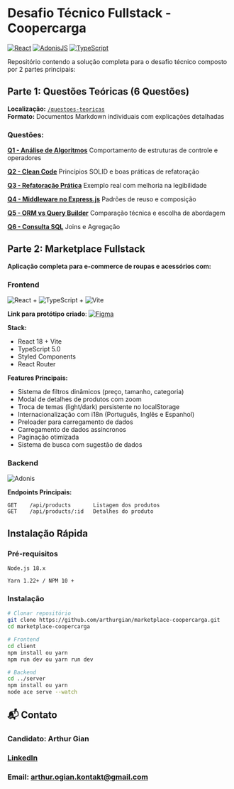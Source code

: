 # Desafio Técnico Fullstack - Coopercarga

[![React](https://img.shields.io/badge/React-18.2-blue?logo=react)](https://react.dev/)
[![AdonisJS](https://img.shields.io/badge/AdonisJS-5.9-green?logo=adonisjs)](https://adonisjs.com/)
[![TypeScript](https://img.shields.io/badge/TypeScript-5.0-darkblue?logo=typescript)](https://www.typescriptlang.org/)

Repositório contendo a solução completa para o desafio técnico composto por 2 partes principais:

## Parte 1: Questões Teóricas (6 Questões)

**Localização:** [`/questoes-teoricas`](./questoes-teoricas)  
**Formato:** Documentos Markdown individuais com explicações detalhadas

### Questões:

**[Q1 - Análise de Algoritmos](./questoes-teoricas/questao-1.md)**
Comportamento de estruturas de controle e operadores

**[Q2 - Clean Code](./questoes-teoricas/questao-2.md)**
Princípios SOLID e boas práticas de refatoração

**[Q3 - Refatoração Prática](./questoes-teoricas/questao-3.md)**
Exemplo real com melhoria na legibilidade

**[Q4 - Middleware no Express.js](./questoes-teoricas/questao-4.md)**
Padrões de reuso e composição

**[Q5 - ORM vs Query Builder](./questoes-teoricas/questao-5.md)**
Comparação técnica e escolha de abordagem

**[Q6 - Consulta SQL](./questoes-teoricas/questao-6.md)**
Joins e Agregação

## Parte 2: Marketplace Fullstack

**Aplicação completa para e-commerce de roupas e acessórios com:**

### Frontend

![React][React.js] + ![TypeScript][TypeScript] + ![Vite][Vite]

**Link para protótipo criado**: [![Figma](https://img.shields.io/badge/Figma-F24E1E?style=for-the-badge&logo=figma&logoColor=white)](https://www.figma.com/design/MZobEJ4ZfeeYRBaXifs5wv/Coopercarga---Prot%C3%B3tipo-do-Sistema-Desafio?node-id=0-1&t=sdunIm2oCu6ZgHrN-1)

**Stack:**

- React 18 + Vite
- TypeScript 5.0
- Styled Components
- React Router

**Features Principais:**

- Sistema de filtros dinâmicos (preço, tamanho, categoria)  
- Modal de detalhes de produtos com zoom  
- Troca de temas (light/dark) persistente no localStorage  
- Internacionalização com i18n (Português, Inglês e Espanhol)  
- Preloader para carregamento de dados  
- Carregamento de dados assíncronos  
- Paginação otimizada  
- Sistema de busca com sugestão de dados

### Backend

![Adonis][Adonis]

**Endpoints Principais:**

```http
GET    /api/products       Listagem dos produtos
GET    /api/products/:id   Detalhes do produto
```

## Instalação Rápida

### Pré-requisitos

    Node.js 18.x
    
    Yarn 1.22+ / NPM 10 +

### Instalação

```bash
# Clonar repositório
git clone https://github.com/arthurgian/marketplace-coopercarga.git
cd marketplace-coopercarga

# Frontend
cd client
npm install ou yarn
npm run dev ou yarn run dev

# Backend
cd ../server
npm install ou yarn
node ace serve --watch
```

## 📬 Contato

### Candidato: Arthur Gian

### [LinkedIn](https://linkedin.com/in/arthur-gian)

### Email: arthur.ogian.kontakt@gmail.com

<!-- MARKDOWN LINKS & IMAGES -->

[React.js]: https://img.shields.io/badge/React-20232A?style=for-the-badge&logo=react&logoColor=61DAFB
[TypeScript]: https://img.shields.io/badge/TypeScript-007ACC?style=for-the-badge&logo=typescript&logoColor=white
[Vite]: https://img.shields.io/badge/Vite-646CFF?style=for-the-badge&logo=vite&logoColor=white
[Adonis]: https://img.shields.io/badge/AdonisJS-220052?style=for-the-badge&logo=adonisjs&logoColor=white
